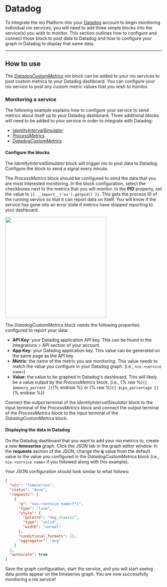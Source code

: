 # Datadog

To integrate the nio Platform into your [Datadog](https://app.datadoghq.com/) account to begin monitoring individual nio services, you will need to add three simple blocks into the service(s) you wish to monitor. This section outlines how to configure and connect those block to post data to Datadog and how to configure your graph in Datadog to display that same data.

---

## How to use

The [_DatadogCustomMetrics_](https://blocks.n.io/DatadogCustomMetrics) nio block can be added to your nio services to post custom metrics to your Datadog dashboard. You can configure your nio service to post any custom metric values that you wish to monitor.

### Monitoring a service

The following example explains how to configure your service to send metrics about itself up to your Datadog dashboard. Three additional blocks will need to be added to your service in order to integrate with Datadog:

* [_IdentityIntervalSimulator_](https://blocks.n.io/IdentityIntervalSimulator)
* [_ProcessMetrics_](https://blocks.n.io/ProcessMetrics)
* [_DatadogCustomMetrics_](https://blocks.n.io/DatadogCustomMetrics)

#### Configure the blocks

The _IdentityIntervalSimulator_ block will trigger nio to post data to Datadog. Configure the block to send a signal every minute.

The _ProcessMetrics_ block should be configured to send the data that you are most interested monitoring. In the block configuration, select the checkboxes next to the metrics that you will monitor. In the **PID** property, set the value to `{{ __import__('os').getpid() }}`. This gets the process ID of the running service so that it can report data on itself. You will know if the service has gone into an error state if metrics have stopped reporting to your dashboard.

<img class="right display" src="/img/monitoring/datadog-monitoring-service.png" height="325" />

The _DatadogCustomMetrics_ block needs the following properties configured to report your data:

* **API Key**: your Datadog application API key. This can be found in the Integrations > API section of your account.
* **App Key**: your Datadog application key. This value can be generated on the same page as the API key.
* **Metric**: the name of the metric you are monitoring. This value needs to match the value you configure in your Datadog graph. (i.e., `nio.<service name>`)
* **Value**: the value to be graphed in Datadog's dashboard. This will likely be a value output by the _ProcessMetrics_ block. (i.e., {% raw %}`{{ $memory_percent }}`{% endraw %} or {% raw %}`{{ $cpu_percentage }}`{% endraw %})

Connect the output terminal of the _IdentityIntervalSimulator_ block to the input terminal of the _ProcessMetrics_ block and connect the output terminal of the _ProcessMetrics_ block to the input terminal of the _DatadogCustomMetrics_ block.

#### Displaying the data in Datadog

On the Datadog dashboard that you want to add your nio metrics to, create a new **timeseries** graph. Click the JSON tab in the graph editor window. In the **requests** section of the JSON, change the **q** value from the default value to the value you configured in the _DatadogCustomMetrics_ block (i.e., `nio.<service name>` if you followed along with this example).

Your JSON configuration should look similar to what follows:

```JSON
{
  "viz": "timeseries",
  "status": "done",
  "requests": [
    {
      "q": "nio.<service name>{*}",
      "type": "line",
      "style": {
        "palette": "dog_classic",
        "type": "solid",
        "width": "normal"
      },
      "conditional_formats": [],
      "aggregator": "avg"
    }
  ],
  "autoscale": true
}
```

Save the graph configuration, start the service, and you will start seeing data points appear on the timeseries graph. You are now successfully monitoring a nio service!
